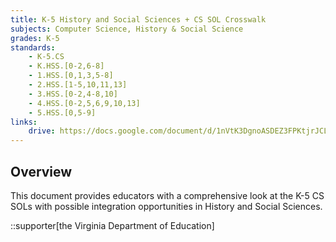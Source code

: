 ```yaml
---
title: K-5 History and Social Sciences + CS SOL Crosswalk
subjects: Computer Science, History & Social Science
grades: K-5
standards:
    - K-5.CS
    - K.HSS.[0-2,6-8]
    - 1.HSS.[0,1,3,5-8]
    - 2.HSS.[1-5,10,11,13]
    - 3.HSS.[0-2,4-8,10]
    - 4.HSS.[0-2,5,6,9,10,13]
    - 5.HSS.[0,5-9]
links:
    drive: https://docs.google.com/document/d/1nVtK3DgnoASDEZ3FPKtjrJCLF9ULKZ4zFKD57H-YZpI/edit?usp=drive_link
---
```


## Overview
This document provides educators with a comprehensive look at the K-5 CS SOLs with possible integration opportunities in History and Social Sciences.

::supporter[the Virginia Department of Education]